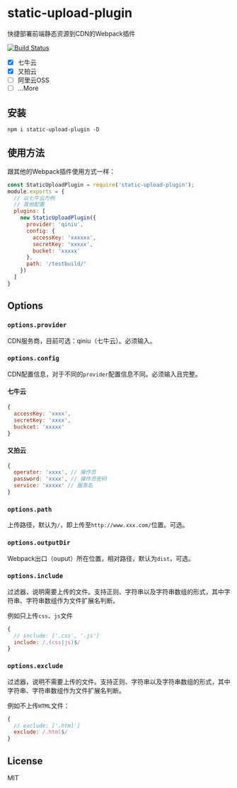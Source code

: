 # static-upload-plugin
快捷部署前端静态资源到CDN的Webpack插件

[![Build Status](https://travis-ci.com/logcas/static-upload-plugin.svg?branch=master)](https://travis-ci.com/logcas/static-upload-plugin)

- [x] 七牛云
- [x] 又拍云
- [ ] 阿里云OSS
- [ ] ...More

## 安装
```
npm i static-upload-plugin -D
```

## 使用方法
跟其他的Webpack插件使用方式一样：
```js
const StaticUploadPlugin = require('static-upload-plugin');
module.exports = {
  // 以七牛云为例
  // 其他配置
  plugins: [
    new StaticUploadPlugin({
      provider: 'qiniu',
      config: {
        accessKey: 'xxxxxx',
        secretKey: 'xxxxx',
        bucket: 'xxxxx'
      },
      path: '/testbuild/'
    })
  ]
}
```

## Options
### `options.provider`
CDN服务商，目前可选：qiniu（七牛云）。必须输入。

### `options.config`
CDN配置信息，对于不同的`provider`配置信息不同。必须输入且完整。

#### 七牛云
```js
{
  accessKey: 'xxxx',
  secretKey: 'xxxx',
  buckcet: 'xxxxx'
}
```

#### 又拍云
```js
{
  operator: 'xxxx', // 操作员
  password: 'xxxx', // 操作员密码
  service: 'xxxxx' // 服务名
}
```

### `options.path`
上传路径，默认为`/`，即上传至`http://www.xxx.com/`位置。可选。

### `options.outputDir`
Webpack出口（ouput）所在位置，相对路径，默认为`dist`，可选。

### `options.include`
过滤器，说明需要上传的文件。支持正则、字符串以及字符串数组的形式，其中字符串、字符串数组作为文件扩展名判断。

例如只上传`css`、`js`文件
```js
{
  // include: ['.css', '.js']
  include: /.(css|js)$/
}
```

### `options.exclude`
过滤器，说明不需要上传的文件。支持正则、字符串以及字符串数组的形式，其中字符串、字符串数组作为文件扩展名判断。

例如不上传`HTML`文件：
```js
{
  // exclude: ['.html']
  exclude: /.html$/
}
```

## License
MIT